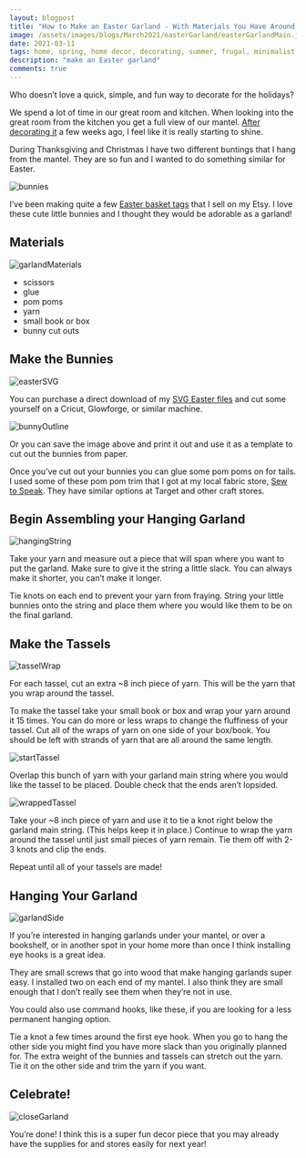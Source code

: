 ```yaml
---
layout: blogpost
title: "How to Make an Easter Garland - With Materials You Have Around the House"
image: /assets/images/blogs/March2021/easterGarland/easterGarlandMain.jpg
date: 2021-03-11
tags: home, spring, home decor, decorating, summer, frugal, minimalist, easter, decor, garland, bunting
description: "make an Easter garland"
comments: true
---
```

Who doesn’t love a quick, simple, and fun way to decorate for the holidays? 

We spend a lot of time in our great room and kitchen. When looking into the great room from the kitchen you get a full view of our mantel. [After decorating it](https://joyberrystudios.com/2021/02/21/mantel.html) a few weeks ago, I feel like it is really starting to shine.

During Thanksgiving and Christmas I have two different buntings that I hang from the mantel. They are so fun and I wanted to do something similar for Easter.

![bunnies](/assets/images/blogs/March2021/easterGarland/bunnies.jpg)

I’ve been making quite a few [Easter basket tags](https://www.etsy.com/shop/JoyberryStudios?section_id=32889466) that I sell on my Etsy. I love these cute little bunnies and I thought they would be adorable as a garland!

## Materials

![garlandMaterials](/assets/images/blogs/March2021/easterGarland/materialsGarland.jpg)

* scissors
* glue
* pom poms
* yarn
* small book or box
* bunny cut outs 

## Make the Bunnies

![easterSVG](/assets/images/blogs/March2021/easterGarland/easterSVG.jpg)

You can purchase a direct download of my [SVG Easter files](https://www.etsy.com/listing/963648574/easter-svg-file-carrotbunnyegg-vector?ref=shop_home_active_1) and cut some yourself on a Cricut, Glowforge, or similar machine. 

![bunnyOutline](/assets/images/blogs/March2021/easterGarland/bunnyOutline.jpg)

Or you can save the image above and print it out and use it as a template to cut out the bunnies from paper.

Once you’ve cut out your bunnies you can glue some pom poms on for tails. I used some of these pom pom trim that I got at my local fabric store, [Sew to Speak](https://sewtospeakshoppe.com). They have similar options at Target and other craft stores. 

## Begin Assembling your Hanging Garland

![hangingString](/assets/images/blogs/March2021/easterGarland/hangingString.jpg)

Take your yarn and measure out a piece that will span where you want to put the garland. Make sure to give it the string a little slack. You can always make it shorter, you can’t make it longer.

Tie knots on each end to prevent your yarn from fraying. String your little bunnies onto the string and place them where you would like them to be on the final garland. 

## Make the Tassels

![tasselWrap](/assets/images/blogs/March2021/easterGarland/makeTassel.jpg)

For each tassel, cut an extra ~8 inch piece of yarn. This will be the yarn that you wrap around the tassel. 

To make the tassel take your small book or box and wrap your yarn around it 15 times. You can do more or less wraps to change the fluffiness of your tassel. Cut all of the wraps of yarn on one side of your box/book. You should be left with strands of yarn that are all around the same length. 

![startTassel](/assets/images/blogs/March2021/easterGarland/startTassel.jpg)

Overlap this bunch of yarn with your garland main string where you would like the tassel to be placed. Double check that the ends aren’t lopsided. 

![wrappedTassel](/assets/images/blogs/March2021/easterGarland/wrappedTassel.jpg)

Take your ~8 inch piece of yarn and use it to tie a knot right below the garland main string. (This helps keep it in place.) Continue to wrap the yarn around the tassel until just small pieces of yarn remain. Tie them off with 2-3 knots and clip the ends. 

Repeat until all of your tassels are made!

## Hanging Your Garland

![garlandSide](/assets/images/blogs/March2021/easterGarland/garlandSide.jpg)

If you’re interested in hanging garlands under your mantel, or over a bookshelf, or in another spot in your home more than once I think installing eye hooks is a great idea. 

They are small screws that go into wood that make hanging garlands super easy. I installed two on each end of my mantel. I also think they are small enough that I don’t really see them when they’re not in use. 

You could also use command hooks, like these, if you are looking for a less permanent hanging option. 

Tie a knot a few times around the first eye hook. When you go to hang the other side you might find you have more slack than you originally planned for. The extra weight of the bunnies and tassels can stretch out the yarn. Tie it on the other side and trim the yarn if you want. 

## Celebrate!

![closeGarland](/assets/images/blogs/March2021/easterGarland/closeGarland.jpg)

You’re done! I think this is a super fun decor piece that you may already have the supplies for and stores easily for next year! 


<br>

<br>
